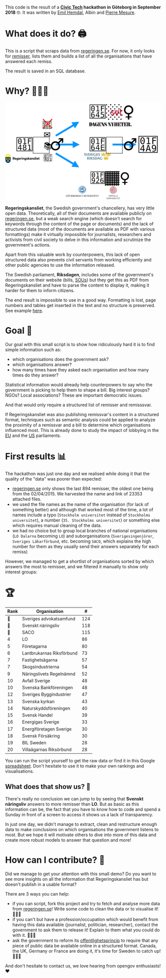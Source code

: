 This code is the result of a **[Civic Tech](https://civictech.se) hackathon in Göteborg in September 2018** 🤓.
It was written by [Emil Hemdal](https://github.com/emilhem), Albin and [Pierre Mesure](https://github.com/PierreMesure).

# What does it do? 🖨

This is a script that scraps data from [regeringen.se](regeringen.se).
For now, it only looks for [remisser](https://sv.wikipedia.org/wiki/Remiss),
lists them and builds a list of all the organisations that have answered each remiss.

The result is saved in an SQL database.

# Why? 📕📗📘

<img src='./illustration.svg'/>

**Regeringskansliet**, the Swedish government's chancellery, has very little open data.
Theoretically, all of their documents are available publicly on [regeringen.se](regeringen.se),
but a weak search engine (which doesn't search for keywords through the content of the page or documents) and the lack of structured data (most of the documents are available as PDF with various formattings)
make it virtually impossible for journalists, researchers and activists from civil society to delve in this information and scrutinize the government's actions.

Apart from this valuable work by counterpowers, this lack of open structured data also prevents civil servants from working efficiently
and other public agencies to use the information released.

The Swedish parliament, **Riksdagen**, includes some of the government's documents on their website (bills, [SOUs](https://en.wikipedia.org/wiki/Statens_offentliga_utredningar))
but they get this as PDF from Regeringskansliet and have to parse the content to display it, making it harder for them to inform citizens.

The end result is impossible to use in a good way.
Formatting is lost, page numbers and tables get inserted in the text and no structure is preserved.
See example [here](http://www.riksdagen.se/sv/dokument-lagar/dokument/proposition/ett-klimatpolitiskt-ramverk-for-sverige_H403146/html).

# Goal 🎯

Our goal with this small script is to show how ridiculously hard it is to find simple information such as:
- which organisations does the government ask?
- which organisations answer?
- how many times have they asked each organisation and how many times do they answer?

Statistical information would already help counterpowers to say who the government is picking to help them to shape a bill.
Big interest groups? NGOs? Local associations? These are important democratic issues.

And that would only require a structured list of remisser and remisssvar.

If Regeringskansliet was also publishing remissvar's content in a structured format, techniques such as semantic analysis
could be applied to analyze the proximity of a remissvar and a bill to determine which organisations influenced most.
This is already done to study the impact of lobbying in the [EU](https://www.politico.eu/article/7-tools-on-eu-governance-brussels-lobbying-governance-open-data/)
and the [US](https://www.frontiersin.org/articles/10.3389/fdata.2018.00003/full) parliaments.

# First results 📊

The hackathon was just one day and we realised while doing it that the quality of the "data" was poorer than expected:
- [regeringen.se](regeringen.se) only shows the last 894 remisser, the oldest one being from the 02/04/2015. We harvested the name and link of 23353 attached files.
- we used the file names as the name of the organisation (for lack of something better) and although that worked most of the time,
a lot of names include a typo (`Stockholm universitet` instead of `Stockholms universitet`), a number (`35. Stockholms universitet`)
or something else which requires manual cleaning of the data.
- we had no choice but to group local branches of national organisations (`LO Dalarna` becoming `LO`) and suborganisations (`Sverigesingenjörer`, `Sveriges Läkarförbund`, etc. becoming `SACO`, which explains the high number for them as they usually send their answers separately for each remiss)

However, we managed to get a shortlist of organisations sorted by which answers the most to remisser,
and we filtered it manually to show only interest groups:

# 🏆

| Rank | Organisation                | #  |
| --   | --------------------------- | -- |
| 🥇   | Sveriges advokatsamfund     | 124 |
| 🥈   | Svenskt näringsliv          | 118 |
| 🥉   | SACO                        | 115 |
| 4    | LO                          | 86 |
| 5    | Företagarna                 | 80 |
| 6    | Lantbrukarnas Riksförbund   | 73 |
| 7    | Fastighetsägarna            | 57 |
| 7    | Skogsindustrierna           | 54 |
| 9    | Näringslivets Regelnämnd    | 52 |
| 10   | Avfall Sverige              | 48 |
| 10   | Svenska Bankföreningen      | 48 |
| 12   | Sveriges Byggindustrier     | 47 |
| 13   | Svenska kyrkan              | 43 |
| 14   | Naturskyddsföreningen       | 40 |
| 15   | Svensk Handel               | 39 |
| 16   | Energigas Sverige           | 33 |
| 17   | Energiföretagen Sverige     | 30 |
| 18   | Svensk Försäkring           | 30 |
| 19   | BIL Sweden                  | 28 |
| 20   | Villaägarnas Riksörbund     | 28 |

You can run the script yourself to get the raw data or find it in this Google [spreadsheet](https://docs.google.com/spreadsheets/d/1AIS7-yGfAPyUEFGaXg6gxAv2-7_Q2QQUTiKQJU7weNg/edit?usp=sharing). Don't hesitate to use it to make your own rankings and visualisations.

## What does that show us? 🧐

There's really no conclusion we can jump to by seeing that **Svenskt näringsliv** answers to more remisser than **LO**. But as basic as this information can be, the fact that you have to know how to code and spend a Sunday in front of a screen to access it shows us a lack of transparency.

In just one day, we didn't manage to extract, clean and restructure enough data to make conclusions on which organisations the government listens to most. But we hope it will motivate others to dive into more of this data and create more robust models to answer that question and more!

# How can I contribute? 🙌

Did we manage to get your attention with this small demo?
Do you want to see more insights on all the information that Regeringskansliet has but doesn't publish in a usable format?

There are 3 ways you can help:
- if you can script, fork this project and try to fetch and analyse more data from [regeringen.se](regeringen.se)!
Write some code to clean the data or to visualise it! 👩🏽‍💻
- if you can't but have a profession/occupation which would benefit from having this data available (journalist, politician, researcher),
contact the government to ask them to release it! Explain to them what you could do with it. 👨🏻‍⚕️
- ask the government to reform its [offentlighetsprincip](https://sv.wikipedia.org/wiki/Offentlighetsprincipen)
to require that any piece of public data be available online in a structured format.
Canada, the UK, Germany or France are doing it, it's time for Sweden to catch up! 🙋🏻‍♀️

And don't hesitate to contact us, we love hearing from opengov enthusiasts! ❤️
